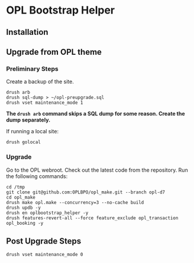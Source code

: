 # OPL Bootstrap Helper

## Installation

## Upgrade from OPL theme

### Preliminary Steps
Create a backup of the site.

````
drush arb
drush sql-dump > ~/opl-preupgrade.sql
drush vset maintenance_mode 1
````
**The ``drush arb`` command skips a SQL dump for some reason. Create the dump separately.**

If running a local site:
````
drush golocal
````
### Upgrade
Go to the OPL webroot. Check out the latest code from the repository. Run the following commands:

````
cd /tmp
git clone git@github.com:OPLBPO/opl_make.git --branch opl-d7
cd opl_make
drush make opl.make --concurrency=3 --no-cache build
drush updb -y
drush en oplbootstrap_helper -y
drush features-revert-all --force feature_exclude opl_transaction opl_booking -y
````
## Post Upgrade Steps

````
drush vset maintenance_mode 0
````
